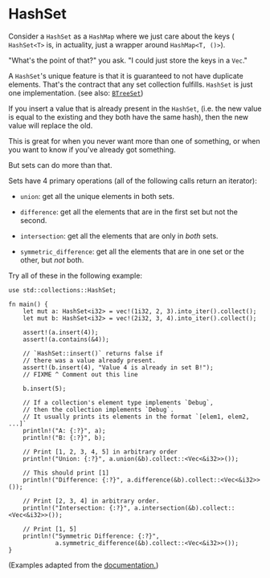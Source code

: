 # HashSet

Consider a `HashSet` as a `HashMap` where we just care about the keys (
`HashSet<T>` is, in actuality, just a wrapper around `HashMap<T, ()>`).

"What's the point of that?" you ask. "I could just store the keys in a `Vec`."

A `HashSet`'s unique feature is that 
it is guaranteed to not have duplicate elements. 
That's the contract that any set collection fulfills. 
`HashSet` is just one implementation. (see also: [`BTreeSet`][treeset])

If you insert a value that is already present in the `HashSet`, 
(i.e. the new value is equal to the existing and they both have the same hash), 
then the new value will replace the old.

This is great for when you never want more than one of something, 
or when you want to know if you've already got something.

But sets can do more than that. 

Sets have 4 primary operations (all of the following calls return an iterator):

* `union`: get all the unique elements in both sets.

* `difference`: get all the elements that are in the first set but not the second.

* `intersection`: get all the elements that are only in *both* sets.

* `symmetric_difference`: 
get all the elements that are in one set or the other, but *not* both.

Try all of these in the following example:

```rust,editable,ignore,mdbook-runnable
use std::collections::HashSet;

fn main() {
    let mut a: HashSet<i32> = vec!(1i32, 2, 3).into_iter().collect();
    let mut b: HashSet<i32> = vec!(2i32, 3, 4).into_iter().collect();

    assert!(a.insert(4));
    assert!(a.contains(&4));

    // `HashSet::insert()` returns false if
    // there was a value already present.
    assert!(b.insert(4), "Value 4 is already in set B!");
    // FIXME ^ Comment out this line

    b.insert(5);

    // If a collection's element type implements `Debug`,
    // then the collection implements `Debug`.
    // It usually prints its elements in the format `[elem1, elem2, ...]`
    println!("A: {:?}", a);
    println!("B: {:?}", b);

    // Print [1, 2, 3, 4, 5] in arbitrary order
    println!("Union: {:?}", a.union(&b).collect::<Vec<&i32>>());

    // This should print [1]
    println!("Difference: {:?}", a.difference(&b).collect::<Vec<&i32>>());

    // Print [2, 3, 4] in arbitrary order.
    println!("Intersection: {:?}", a.intersection(&b).collect::<Vec<&i32>>());

    // Print [1, 5]
    println!("Symmetric Difference: {:?}",
             a.symmetric_difference(&b).collect::<Vec<&i32>>());
}
```

(Examples adapted from the [documentation.][hash-set])

[treeset]: https://doc.rust-lang.org/std/collections/struct.BTreeSet.html
[hash-set]: https://doc.rust-lang.org/std/collections/struct.HashSet.html#method.difference
